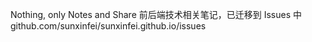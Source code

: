 Nothing, only Notes and Share
前后端技术相关笔记，已迁移到 Issues 中
github.com/sunxinfei/sunxinfei.github.io/issues
